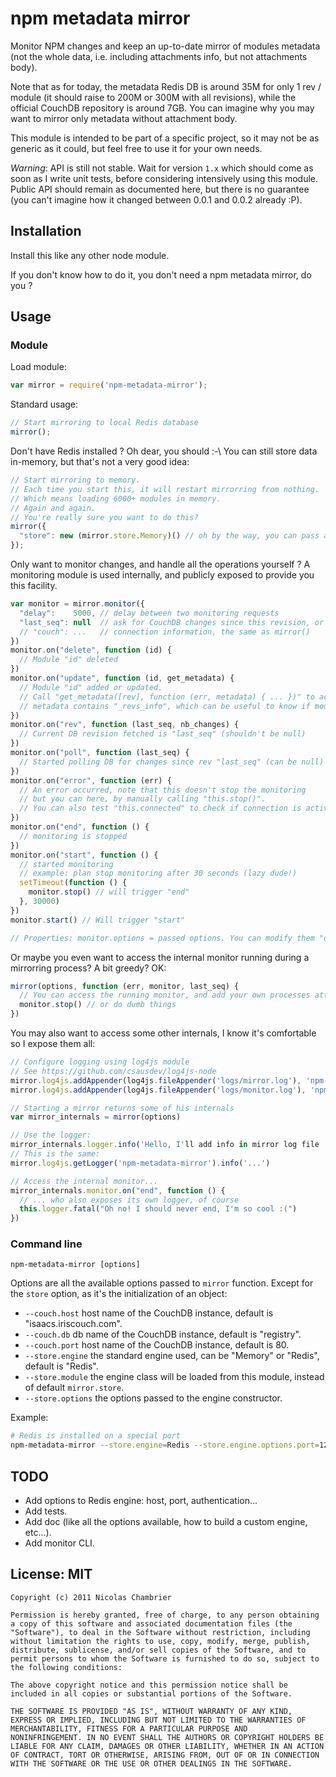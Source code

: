 # npm metadata mirror

Monitor NPM changes and keep an up-to-date mirror of modules metadata (not the whole data, i.e. including attachments info, but not attachments body).

Note that as for today, the metadata Redis DB is around 35M for only 1 rev / module (it should raise to 200M or 300M with all revisions), while the official CouchDB repository is around 7GB. You can imagine why you may want to mirror only metadata without attachment body.

This module is intended to be part of a specific project, so it may not be as generic as it could, but feel free to use it for your own needs.

*Warning*: API is still not stable. Wait for version `1.x` which should come as soon as I write unit tests, before considering intensively using this module. Public API should remain as documented here, but there is no guarantee (you can't imagine how it changed between 0.0.1 and 0.0.2 already :P).

## Installation

Install this like any other node module.

If you don't know how to do it, you don't need a npm metadata mirror, do you ?

## Usage

### Module

Load module:

```javascript
var mirror = require('npm-metadata-mirror');
```

Standard usage:

```javascript
// Start mirroring to local Redis database
mirror();
```

Don't have Redis installed ? Oh dear, you should :-\ You can still store data in-memory, but that's not a very good idea:

```javascript
// Start mirroring to memory.
// Each time you start this, it will restart mirrorring from nothing.
// Which means loading 6000+ modules in memory.
// Again and again.
// You're really sure you want to do this?
mirror({
  "store": new (mirror.store.Memory)() // oh by the way, you can pass an existing Redis client to constructor
});
```

Only want to monitor changes, and handle all the operations yourself ? A monitoring module is used internally, and publicly exposed to provide you this facility.

```javascript
var monitor = mirror.monitor({
  "delay":    5000, // delay between two monitoring requests
  "last_seq": null  // ask for CouchDB changes since this revision, or null for "from now"
  // "couch": ...   // connection information, the same as mirror()
})
monitor.on("delete", function (id) {
  // Module "id" deleted
})
monitor.on("update", function (id, get_metadata) {
  // Module "id" added or updated.
  // Call "get_metadata([rev], function (err, metadata) { ... })" to access metadata.
  // metadata contains "_revs_info", which can be useful to know if module is new or updated, or call "get_metadata" with a specified revision.
})
monitor.on("rev", function (last_seq, nb_changes) {
  // Current DB revision fetched is "last_seq" (shouldn't be null)
})
monitor.on("poll", function (last_seq) {
  // Started polling DB for changes since rev "last_seq" (can be null)
})
monitor.on("error", function (err) {
  // An error occurred, note that this doesn't stop the monitoring
  // but you can here, by manually calling "this.stop()".
  // You can also test "this.connected" to check if connection is active or not.
})
monitor.on("end", function () {
  // monitoring is stopped
})
monitor.on("start", function () {
  // started monitoring
  // example: plan stop monitoring after 30 seconds (lazy dude!)
  setTimeout(function () {
    monitor.stop() // will trigger "end"
  }, 30000)
})
monitor.start() // Will trigger "start"

// Properties: monitor.options = passed options. You can modify them "on the fly" if you need to.
```

Or maybe you even want to access the internal monitor running during a mirrorring process? A bit greedy? OK:

```javascript
mirror(options, function (err, monitor, last_seq) {
  // You can access the running monitor, and add your own processes attached to its events
  monitor.stop() // or do dumb things
})
```

You may also want to access some other internals, I know it's comfortable so I expose them all:

```javascript
// Configure logging using log4js module
// See https://github.com/csausdev/log4js-node
mirror.log4js.addAppender(log4js.fileAppender('logs/mirror.log'), 'npm-metadata-mirror')
mirror.log4js.addAppender(log4js.fileAppender('logs/monitor.log'), 'npm-metadata-monitor')

// Starting a mirror returns some of his internals
var mirror_internals = mirror(options)

// Use the logger:
mirror_internals.logger.info('Hello, I'll add info in mirror log file :)')
// This is the same:
mirror.log4js.getLogger('npm-metadata-mirror').info('...')

// Access the internal monitor...
mirror_internals.monitor.on("end", function () {
  // ... who also exposes its own logger, of course
  this.logger.fatal("Oh no! I should never end, I'm so cool :(")
})
```

### Command line

```
npm-metadata-mirror [options]
```

Options are all the available options passed to `mirror` function. Except for the `store` option, as it's the initialization of an object:

* `--couch.host` host name of the CouchDB instance, default is "isaacs.iriscouch.com".
* `--couch.db` db name of the CouchDB instance, default is "registry".
* `--couch.port` host name of the CouchDB instance, default is 80.
* `--store.engine` the standard engine used, can be "Memory" or "Redis", default is "Redis".
* `--store.module` the engine class will be loaded from this module, instead of default `mirror.store`.
* `--store.options` the options passed to the engine constructor.

Example:

```bash
# Redis is installed on a special port
npm-metadata-mirror --store.engine=Redis --store.engine.options.port=12093
```

## TODO

* Add options to Redis engine: host, port, authentication...
* Add tests.
* Add doc (like all the options available, how to build a custom engine, etc...).
* Add monitor CLI.

## License: MIT

```
Copyright (c) 2011 Nicolas Chambrier

Permission is hereby granted, free of charge, to any person obtaining
a copy of this software and associated documentation files (the
"Software"), to deal in the Software without restriction, including
without limitation the rights to use, copy, modify, merge, publish,
distribute, sublicense, and/or sell copies of the Software, and to
permit persons to whom the Software is furnished to do so, subject to
the following conditions:

The above copyright notice and this permission notice shall be
included in all copies or substantial portions of the Software.

THE SOFTWARE IS PROVIDED "AS IS", WITHOUT WARRANTY OF ANY KIND,
EXPRESS OR IMPLIED, INCLUDING BUT NOT LIMITED TO THE WARRANTIES OF
MERCHANTABILITY, FITNESS FOR A PARTICULAR PURPOSE AND
NONINFRINGEMENT. IN NO EVENT SHALL THE AUTHORS OR COPYRIGHT HOLDERS BE
LIABLE FOR ANY CLAIM, DAMAGES OR OTHER LIABILITY, WHETHER IN AN ACTION
OF CONTRACT, TORT OR OTHERWISE, ARISING FROM, OUT OF OR IN CONNECTION
WITH THE SOFTWARE OR THE USE OR OTHER DEALINGS IN THE SOFTWARE.
```
